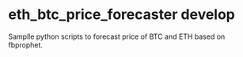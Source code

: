 # eth_btc_price_forecaster develop
Samplle python scripts to forecast price of BTC and ETH based on fbprophet.
